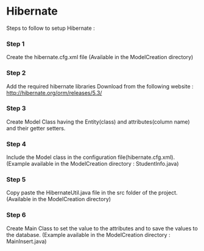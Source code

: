 # Hibernate

Steps to follow to setup Hibernate :
### Step 1
Create the hibernate.cfg.xml file
(Available in the ModelCreation directory)

### Step 2
Add the required hibernate libraries
Download from the following website : http://hibernate.org/orm/releases/5.3/

### Step 3
Create Model Class having the Entity(class) and attributes(column name) and their getter setters.

### Step 4
Include the Model class in the configuration file(hibernate.cfg.xml).
(Example available in the ModelCreation directory : StudentInfo.java)

### Step 5 
Copy paste the HibernateUtil.java file in the src folder of the project.
(Available in the ModelCreation directory)

### Step 6
Create Main Class to set the value to the attributes and to save the values to the database.
(Example available in the ModelCreation directory : MainInsert.java)
